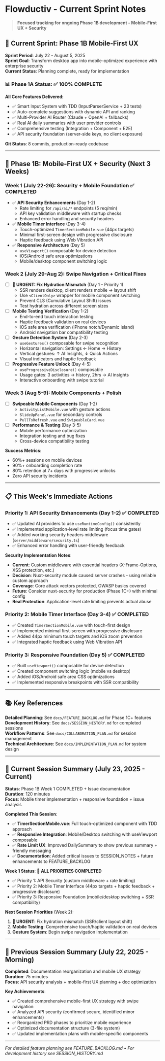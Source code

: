 # Flowductiv - Current Sprint Notes

> **Focused tracking for ongoing Phase 1B development - Mobile-First UX + Security**

## 🎯 **Current Sprint: Phase 1B Mobile-First UX**

**Sprint Period**: July 22 - August 5, 2025  
**Sprint Goal**: Transform desktop app into mobile-optimized experience with enterprise security  
**Current Status**: Planning complete, ready for implementation

### **📊 Phase 1A Status: ✅ 100% COMPLETE**

**All Core Features Delivered**:
- ✅ Smart Input System with TDD (InputParserService + 23 tests)
- ✅ Auto-complete suggestions with dynamic API and ranking
- ✅ Multi-Provider AI Router (Claude + OpenAI + fallbacks)
- ✅ Real AI daily summaries with user provider controls
- ✅ Comprehensive testing (Integration + Component + E2E)
- ✅ API security foundation (server-side keys, no client exposure)

**Git Status**: 8 commits, production-ready codebase

---

## 🎯 **Phase 1B: Mobile-First UX + Security (Next 3 Weeks)**

### **Week 1 (July 22-26): Security + Mobile Foundation** ✅ COMPLETED
- ✅ **API Security Enhancements** (Day 1-2)
  - Rate limiting for `/api/ai/*` endpoints (5 req/min)
  - API key validation middleware with startup checks  
  - Enhanced error handling and security headers
- ✅ **Mobile Timer Interface** (Day 3-4)
  - Touch-optimized `TimerSectionMobile.vue` (44px targets)
  - Minimal first-screen design with progressive disclosure
  - Haptic feedback using Web Vibration API
- ✅ **Responsive Architecture** (Day 5)
  - `useViewport()` composable for device detection
  - iOS/Android safe area optimizations
  - Mobile/desktop component switching logic

### **Week 2 (July 29-Aug 2): Swipe Navigation + Critical Fixes**
- [ ] **🚨 URGENT: Fix Hydration Mismatch** (Day 1 - Priority 1)
  - SSR renders desktop, client renders mobile → layout shift
  - Use `<ClientOnly>` wrapper for mobile component switching  
  - Prevent CLS (Cumulative Layout Shift) issues
  - Test hydration across different screen sizes
- [ ] **Mobile Testing Verification** (Day 1-2)
  - End-to-end touch interaction testing
  - Haptic feedback validation on real devices
  - iOS safe area verification (iPhone notch/Dynamic Island)
  - Android navigation bar compatibility testing
- [ ] **Gesture Detection System** (Day 2-3)
  - `useGestures()` composable for swipe recognition
  - Horizontal navigation: Settings ← Home → History
  - Vertical gestures: ↑ AI Insights, ↓ Quick Actions
  - Visual indicators and haptic feedback
- [ ] **Progressive Feature Unlock** (Day 4-5)
  - `useProgressiveDisclosure()` composable
  - Usage gates: 3 activities → history, 2hrs → AI insights
  - Interactive onboarding with swipe tutorial

### **Week 3 (Aug 5-9): Mobile Components + Polish**
- [ ] **Swipeable Mobile Components** (Day 1-2)
  - `ActivityListMobile.vue` with gesture actions
  - `SlideUpPanel.vue` for secondary controls
  - `PullToRefresh.vue` and `SwipeableCard.vue`
- [ ] **Performance & Testing** (Day 3-5)
  - Mobile performance optimization
  - Integration testing and bug fixes
  - Cross-device compatibility testing

**Success Metrics**:
- 60%+ sessions on mobile devices
- 90%+ onboarding completion rate  
- 80% retention at 7+ days with progressive unlocks
- Zero API security incidents

---

## 📋 **This Week's Immediate Actions**

### **Priority 1: API Security Enhancements (Day 1-2)** ✅ COMPLETED
- ✅ Updated AI providers to use `useRuntimeConfig()` consistently
- ✅ Implemented application-level rate limiting (focus time gates)
- ✅ Added working security headers middleware (`server/middleware/security.ts`)
- ✅ Enhanced error handling with user-friendly feedback

**Security Implementation Notes**:
- **Current**: Custom middleware with essential headers (X-Frame-Options, XSS protection, etc.)
- **Decision**: Nuxt-security module caused server crashes - using reliable custom approach
- **Coverage**: Core attack vectors protected, OWASP basics covered
- **Future**: Consider nuxt-security for production (Phase 1C+) with minimal config
- **Real Protection**: Application-level rate limiting prevents actual abuse

### **Priority 2: Mobile Timer Interface (Day 3-4)** ✅ COMPLETED
- ✅ Created `TimerSectionMobile.vue` with touch-first design  
- ✅ Implemented minimal first-screen with progressive disclosure
- ✅ Added 44px minimum touch targets and iOS zoom prevention
- ✅ Integrated haptic feedback using Web Vibration API

### **Priority 3: Responsive Foundation (Day 5)** ✅ COMPLETED
- ✅ Built `useViewport()` composable for device detection
- ✅ Created component switching logic (mobile vs desktop)
- ✅ Added iOS/Android safe area CSS optimizations  
- ✅ Implemented responsive breakpoints with SSR compatibility

---

## 📚 **Key References**

**Detailed Planning**: See `docs/FEATURE_BACKLOG.md` for Phase 1C+ features  
**Development History**: See `docs/SESSION_HISTORY.md` for completed sessions  
**Workflow Patterns**: See `docs/COLLABORATION_PLAN.md` for session management  
**Technical Architecture**: See `docs/IMPLEMENTATION_PLAN.md` for system design

---

## 🔄 **Current Session Summary (July 23, 2025 - Current)**

**Status**: Phase 1B Week 1 COMPLETED + Issue documentation  
**Duration**: 120 minutes  
**Focus**: Mobile timer implementation + responsive foundation + issue analysis

**Completed This Session**:
- ✅ **TimerSectionMobile.vue**: Full touch-optimized component with TDD approach
- ✅ **Responsive Integration**: Mobile/Desktop switching with useViewport composable  
- ✅ **Rate Limit UX**: Improved DailySummary to show previous summary + friendly messaging
- ✅ **Documentation**: Added critical issues to SESSION_NOTES + future enhancements to FEATURE_BACKLOG

**Week 1 Status**: 🎉 **ALL PRIORITIES COMPLETED**
- ✅ Priority 1: API Security (custom middleware + rate limiting)
- ✅ Priority 2: Mobile Timer Interface (44px targets + haptic feedback + progressive disclosure)  
- ✅ Priority 3: Responsive Foundation (mobile/desktop switching + SSR compatibility)

**Next Session Priorities** (Week 2):
1. **🚨 URGENT**: Fix hydration mismatch (SSR/client layout shift)
2. **Mobile Testing**: Comprehensive touch/haptic validation on real devices  
3. **Gesture System**: Begin swipe navigation implementation

---

## 🔄 **Previous Session Summary (July 22, 2025 - Morning)**

**Completed**: Documentation reorganization and mobile UX strategy  
**Duration**: 75 minutes  
**Focus**: API security analysis + mobile-first UX planning + doc optimization

**Key Achievements**:
- ✅ Created comprehensive mobile-first UX strategy with swipe navigation
- ✅ Analyzed API security (confirmed secure, identified minor enhancements)
- ✅ Reorganized PRD phases to prioritize mobile experience
- ✅ Optimized documentation structure (3-file system)
- ✅ Updated implementation plans with mobile-specific components

---

*For detailed feature planning see FEATURE_BACKLOG.md • For development history see SESSION_HISTORY.md*